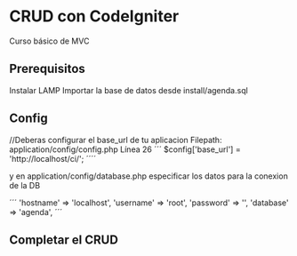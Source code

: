# CRUD con CodeIgniter
Curso básico de MVC


## Prerequisitos
Instalar LAMP
Importar la base de datos desde install/agenda.sql

## Config
//Deberas configurar el base_url de tu aplicacion
Filepath: application/config/config.php  Línea 26
´´´
$config['base_url'] = 'http://localhost/ci/';
´´´´

y en application/config/database.php  especificar los datos para la conexion de la DB

´´´
	'hostname' => 'localhost',
	'username' => 'root',
	'password' => '',
	'database' => 'agenda',
´´´


## Completar el CRUD
